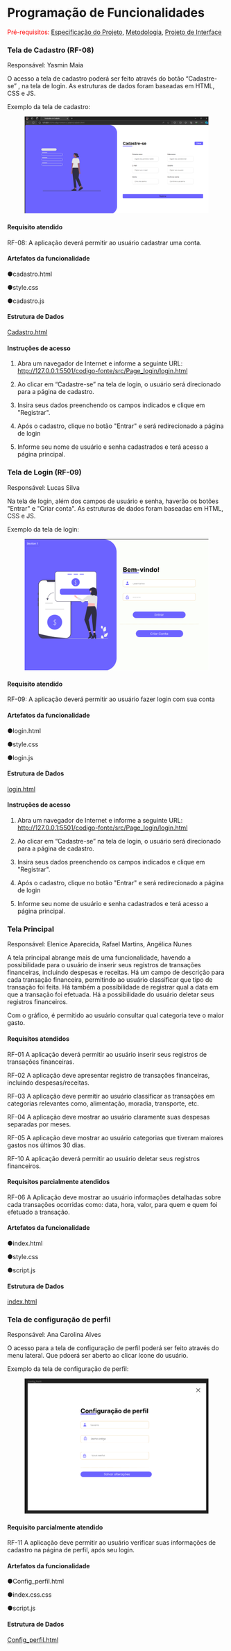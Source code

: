 # Programação de Funcionalidades

<span style="color:red">Pré-requisitos: <a href="https://github.com/ICEI-PUC-Minas-PMV-ADS/pmv-ads-2024-1-e1-proj-web-t10-pmv-ads-2024-1-e1-proj-financeiro/blob/main/documentos/02-Especifica%C3%A7%C3%A3o_do_Projeto.md"> Especificação do Projeto</a></span>, <a href="https://github.com/ICEI-PUC-Minas-PMV-ADS/pmv-ads-2024-1-e1-proj-web-t10-pmv-ads-2024-1-e1-proj-financeiro/blob/main/documentos/03-Metodologia.md"> Metodologia</a>, <a href="https://github.com/ICEI-PUC-Minas-PMV-ADS/pmv-ads-2024-1-e1-proj-web-t10-pmv-ads-2024-1-e1-proj-financeiro/blob/main/documentos/04-Projeto_de_Interface.md"> Projeto de Interface</a>

### Tela de Cadastro (RF-08)

Responsável: Yasmin Maia

O acesso a tela de cadastro poderá ser feito através do botão “Cadastre-se” , na tela de login. As estruturas de dados foram baseadas em HTML, CSS e JS.

Exemplo da tela de cadastro:

<figure> 
  <img src="/documentos/img/Tela_cadastro_final.png">
  <figcaption> 
</figure>

#### Requisito atendido

RF-08: A aplicação deverá permitir ao usuário cadastrar uma conta.

#### Artefatos da funcionalidade

●cadastro.html

●style.css

●cadastro.js

#### Estrutura de Dados

<a href="https://github.com/ICEI-PUC-Minas-PMV-ADS/pmv-ads-2024-1-e1-proj-web-t10-pmv-ads-2024-1-e1-proj-financeiro/blob/main/codigo-fonte/src/Cadastro/cadastro.html">Cadastro.html</a>

#### Instruções de acesso

1. Abra um navegador de Internet e informe a seguinte URL: http://127.0.0.1:5501/codigo-fonte/src/Page_login/login.html

2. Ao clicar em “Cadastre-se” na tela de login, o usuário será direcionado para a página de cadastro.

3. Insira seus dados preenchendo os campos indicados e clique em "Registrar".

4. Após o cadastro, clique no botão "Entrar" e será redirecionado a página de login

5. Informe seu nome de usuário e senha cadastrados e terá acesso a página principal.


### Tela de Login (RF-09)

Responsável: Lucas Silva

Na tela de login, além dos campos de usuário e senha, haverão os botões "Entrar" e "Criar conta". As estruturas de dados foram baseadas em HTML, CSS e JS.

Exemplo da tela de login:

<figure> 
  <img src="/documentos/img/Tela_login2.png">
  <figcaption> 
</figure>

#### Requisito atendido

RF-09: A aplicação deverá permitir ao usuário fazer login com sua conta

#### Artefatos da funcionalidade

●login.html

●style.css

●login.js

#### Estrutura de Dados

<a href="https://github.com/ICEI-PUC-Minas-PMV-ADS/pmv-ads-2024-1-e1-proj-web-t10-pmv-ads-2024-1-e1-proj-financeiro/blob/main/codigo-fonte/src/Page_login/login.html">login.html</a>

#### Instruções de acesso

1. Abra um navegador de Internet e informe a seguinte URL: http://127.0.0.1:5501/codigo-fonte/src/Page_login/login.html

2. Ao clicar em “Cadastre-se” na tela de login, o usuário será direcionado para a página de cadastro.

3. Insira seus dados preenchendo os campos indicados e clique em "Registrar".

4. Após o cadastro, clique no botão "Entrar" e será redirecionado a página de login

5. Informe seu nome de usuário e senha cadastrados e terá acesso a página principal.


### Tela Principal

Responsável: Elenice Aparecida, Rafael Martins, Angélica Nunes

A tela principal abrange mais de uma funcionalidade, havendo a possibilidade para o usuário de inserir seus registros de transações financeiras, incluindo despesas e receitas. Há um campo de descrição para cada transação financeira, permitindo ao usuário classificar que tipo de transação foi feita. Há também a possibilidade de registrar qual a data em que a transação foi efetuada. Há a possibilidade do usuário deletar seus registros financeiros.

Com o gráfico, é permitido ao usuário consultar qual categoria teve o maior gasto.

#### Requisitos atendidos

RF-01 A aplicação deverá permitir ao usuário inserir seus registros de transações financeiras.

RF-02 A aplicação deve apresentar registro de transações financeiras, incluindo despesas/receitas.

RF-03 A aplicação deve permitir ao usuário classificar as transações em categorias relevantes como, alimentação, moradia, transporte, etc.

RF-04 A aplicação deve mostrar ao usuário claramente suas despesas separadas por meses. 

RF-05 A aplicação deve mostrar ao usuário categorias que tiveram maiores gastos nos últimos 30 dias.

RF-10 A aplicação deverá permitir ao usuário deletar seus registros financeiros.

#### Requisitos parcialmente atendidos

RF-06 A Aplicação deve mostrar ao usuário informações detalhadas sobre cada transações ocorridas como: data, hora, valor, para quem e quem foi efetuado a transação.

#### Artefatos da funcionalidade

●index.html

●style.css

●script.js

#### Estrutura de Dados

<a href="https://github.com/ICEI-PUC-Minas-PMV-ADS/pmv-ads-2024-1-e1-proj-web-t10-pmv-ads-2024-1-e1-proj-financeiro/blob/main/codigo-fonte/src/Tela_Principal2/index.html">index.html</a>

### Tela de configuração de perfil

Responsável: Ana Carolina Alves

O acesso para a tela de configuração de perfil poderá ser feito através do menu lateral. Que pdoerá ser aberto ao clicar ícone do usuário.

Exemplo da tela de configuração de perfil:

<figure> 
  <img src="/documentos/img/Tela_Funcionalidade_Config_Perfil.png">
  <figcaption> 
</figure>

#### Requisito parcialmente atendido

RF-11 A aplicação deve permitir ao usuário verificar suas informações de cadastro na página de perfil, após seu login.

#### Artefatos da funcionalidade

●Config_perfil.html

●index.css.css

●script.js

#### Estrutura de Dados

<a href="https://github.com/ICEI-PUC-Minas-PMV-ADS/pmv-ads-2024-1-e1-proj-web-t10-pmv-ads-2024-1-e1-proj-financeiro/blob/main/codigo-fonte/src/Configuracao_perfil/Config_perfil.html">Config_perfil.html</a>